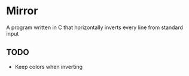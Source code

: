 # Mirror
A program written in C that horizontally inverts every line from standard input
## TODO
* Keep colors when inverting
